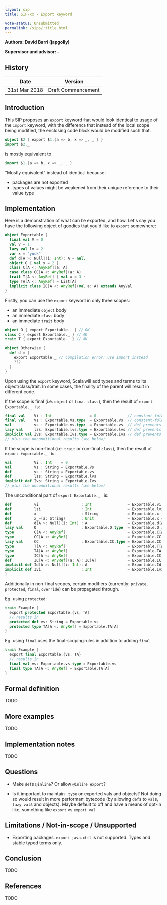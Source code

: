 ```yaml
---
layout: sip
title: SIP-xx - Export keyword

vote-status: Unsubmitted
permalink: /sips/:title.html
---
```


**Authors: David Barri (japgolly)**

**Supervisor and advisor: -**

## History

| Date          | Version            |
|---------------|--------------------|
| 31st Mar 2018 | Draft Commencement |


## Introduction

This SIP proposes an `export` keyword that would look identical to usage of the `import` keyword,
with the difference that instead of the local scope being modified, the enclosing code block would
be modified such that:

```scala
object $2 { export $1.{a => b, x => _, _ } }
import $2._
```

is mostly equivalent to

```scala
import $1.{a => b, x => _, _ }
```

"Mostly equivalent" instead of identical because:

* packages are not exported
* types of values might be weakened from their unique reference to their value type


## Implementation

Here is a demonstration of what can be exported, and how.
Let's say you have the following object of goodies that you'd like to `export` somewhere:

```scala
object Exportable {
  final val V = 0
  val v = 1
  lazy val lv = 2
  var x = "yuck"
  def d[A >: Null](i: Int): A = null
  object O { val x = 2 }
  class C[A <: AnyRef](a: A)
  case class CC[A <: AnyRef](a: A)
  trait T[A <: AnyRef] { val x = 3 }
  type TA[A <: AnyRef] = List[A]
  implicit class IC[A <: AnyRef](val a: A) extends AnyVal
}
```

Firstly, you can use the `export` keyword in only three scopes:
* an immediate `object` body
* an immediate `class` body
* an immediate `trait` body

```scala
object O { export Exportable._ } // OK
class C { export Exportable._ } // OK
trait T { export Exportable._ } // OK

object Otherwise {
  def d = {
    export Exportable._ // compilation error: use import instead
    ???
  }
}
```

Upon using the `export` keyword, Scala will add types and terms to its object/class/trait.
In some cases, the finality of the parent will result in different code.

If the scope is final (i.e. `object` or `final class`), then the result of `export Exportable._ ` is:

```scala
final val    Vi : Int                 = 0              // constant-fold value already (?)
final val    Vs : Exportable.Vs.type  = Exportable.Vs  // constant-folding(?) + type equality
val          vs : Exportable.vs.type  = Exportable.vs  // def prevents this.vs.type
lazy val     lzs: Exportable.lvs.type = Exportable.lvs // def prevents this.lvs.type
implicit val Ivs: Exportable.Ivs.type = Exportable.Ivs // def prevents this.vs.type
// plus the unconditional results (see below)
```

If the scope is non-final (i.e. `trait` or non-final `class`), then the result of `export Exportable._ ` is:

```scala
val          Vi : Int    = 0
val          Vs : String = Exportable.Vs
def          vs : String = Exportable.vs
def          lzs: String = Exportable.lvs
implicit def Ivs: String = Exportable.Ivs
// plus the unconditional results (see below)
```

The unconditional part of `export Exportable._ ` is:

```scala
def          vi                   : Int                = Exportable.vi // .type not available on primitives
def          lzi                  : Int                = Exportable.lvi // .type not available on primitives
def          x                    : String             = Exportable.x
def          x_=(a: String)       : Unit               = Exportable.x = a
def          d[A >: Null](i: Int) : A                  = Exportable.d[A](i)
lazy val     O                    : Exportable.O.type  = Exportable.O // def prevents v.type
type         C[A <: AnyRef]                            = Exportable.C[A]
type         CC[A <: AnyRef]                           = Exportable.CC[A]
lazy val     CC                   : Exportable.CC.type = Exportable.CC // def prevents v.type
type         T[A <: AnyRef]                            = Exportable.T[A]
type         TA[A <: AnyRef]                           = Exportable.TA[A]
type         IC[A <: AnyRef]                           = Exportable.IC[A]
def          IC[A <: AnyRef](a: A): IC[A]              = Exportable.IC[A](a)
implicit def Id[A >: Null](i: Int): A                  = Exportable.Id[A](i)
implicit def Ivi                  : Int                = Exportable.Ivi // .type not available on primitives
}
```

Additionally in non-final scopes, certain modifiers
(currently: `private`, `protected`, `final`, `override`)
can be propagated through.

Eg. using `protected`:
```scala
trait Example {
  export protected Exportable.{vs, TA}
  // results in
  protected def vs: String = Exportable.vs
  protected type TA[A <: AnyRef] = Exportable.TA[A]
}
```

Eg. using `final` uses the final-scoping rules in addition to adding `final`
```scala
trait Example {
  export final Exportable.{vs, TA}
  // results in
  final val vs: Exportable.vs.type = Exportable.vs
  final type TA[A <: AnyRef] = Exportable.TA[A]
}
```

## Formal definition
TODO


## More examples
TODO


## Implementation notes
TODO


## Questions

* Make `def`s `@inline`? Or allow `@inline export`?

* Is it important to maintain `.type` on exported vals and objects?
  Not doing so would result in more performant bytecode
  (by allowing `def`s to `val`s, `lazy val`s and objects).
  Maybe default to off and have a means of opt-in like, something like `export` vs `export val`


## Limitations / Not-in-scope / Unsupported

* Exporting packages. `export java.util` is not supported. Types and stable typed terms only.


## Conclusion
TODO


## References
TODO
